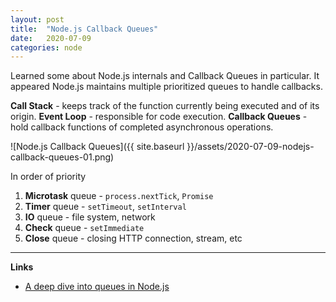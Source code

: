 ```yaml
---
layout: post
title:  "Node.js Callback Queues"
date:   2020-07-09
categories: node
---
```


Learned some about Node.js internals and Callback Queues in particular.
It appeared Node.js maintains multiple prioritized queues to handle callbacks.

**Call Stack** - keeps track of the function currently being executed and of its origin.
**Event Loop** - responsible for code execution.
**Callback Queues** - hold callback functions of completed asynchronous operations.

![Node.js Callback Queues]({{ site.baseurl }}/assets/2020-07-09-nodejs-callback-queues-01.png)

In order of priority

1. **Microtask** queue - `process.nextTick`, `Promise` 
2. **Timer** queue - `setTimeout`, `setInterval` 
3. **IO** queue - file system, network 
4. **Check** queue - `setImmediate` 
5. **Close** queue - closing HTTP connection, stream, etc

___

**Links**

- [A deep dive into queues in Node.js](https://blog.logrocket.com/a-deep-dive-into-queues-in-node-js/)
